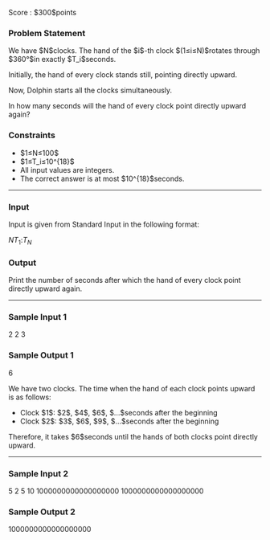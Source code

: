 
<div>

<span>

<span>

<p>
Score : $300$points
</p>

<div>

<section>

### **Problem Statement**

<p>
We have $N$clocks. The hand of the $i$-th clock $(1≤i≤N)$rotates through $360°$in exactly $T_i$seconds.

Initially, the hand of every clock stands still, pointing directly upward.

Now, Dolphin starts all the clocks simultaneously.

In how many seconds will the hand of every clock point directly upward again?
</p>

</section>

</div>

<div>

<section>

### **Constraints**

<ul>

<li>
$1≤N≤100$
</li>

<li>
$1≤T_i≤10^{18}$
</li>

<li>
All input values are integers.  
</li>

<li>
The correct answer is at most $10^{18}$seconds.
</li>

</ul>

</section>

</div>

---

<div>

<div>

<section>

### **Input**

<p>
Input is given from Standard Input in the following format:  
</p>

<div>

$N$$T_1$$:$$T_N$
</div>

</section>

</div>

<div>

<section>

### **Output**

<p>
Print the number of seconds after which the hand of every clock point directly upward again.
</p>

</section>

</div>

</div>

---

<div>

<section>

### **Sample Input 1**

<div>

2
2
3

</div>

</section>

</div>

<div>

<section>

### **Sample Output 1**

<div>

6

</div>

<p>
We have two clocks. The time when the hand of each clock points upward is as follows:
</p>

<ul>

<li>
Clock $1$: $2$, $4$, $6$, $...$seconds after the beginning
</li>

<li>
Clock $2$: $3$, $6$, $9$, $...$seconds after the beginning
</li>

</ul>

<p>
Therefore, it takes $6$seconds until the hands of both clocks point directly upward.
</p>

</section>

</div>

---

<div>

<section>

### **Sample Input 2**

<div>

5
2
5
10
1000000000000000000
1000000000000000000

</div>

</section>

</div>

<div>

<section>

### **Sample Output 2**

<div>

1000000000000000000

</div>

</section>

</div>

</span>

</span>

</div>
